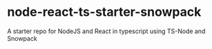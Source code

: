 # node-react-ts-starter-snowpack
A starter repo for NodeJS and React in typescript using TS-Node and Snowpack
